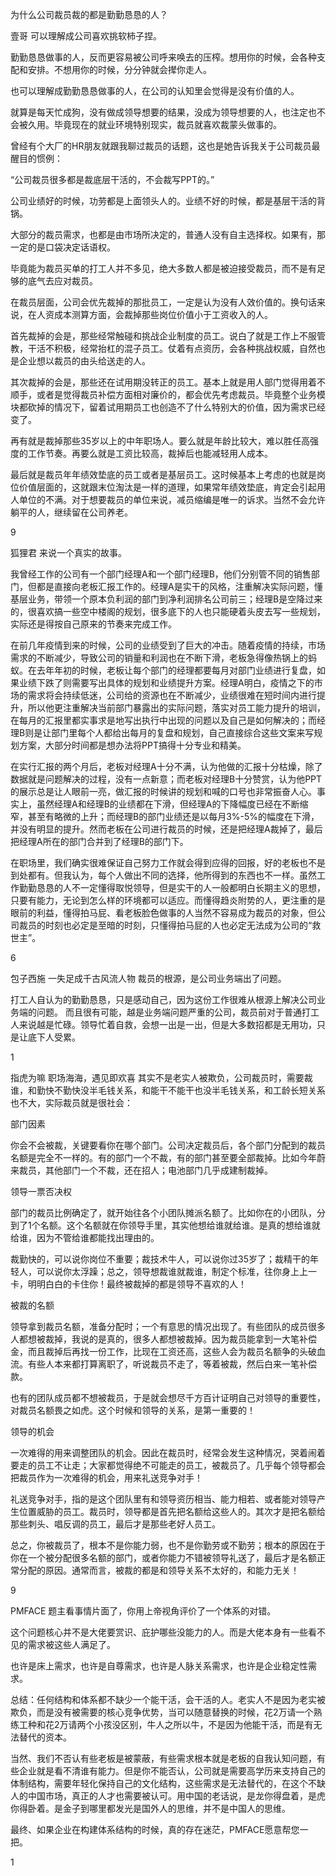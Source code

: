 为什么公司裁员裁的都是勤勤恳恳的人？

壹哥
可以理解成公司喜欢挑软柿子捏。

勤勤恳恳做事的人，反而更容易被公司呼来唤去的压榨。想用你的时候，会各种支配和安排。不想用你的时候，分分钟就会撵你走人。

也可以理解成勤勤恳恳做事的人，在公司的认知里会觉得是没有价值的人。

就算是每天忙成狗，没有做成领导想要的结果，没成为领导想要的人，也注定也不会被久用。毕竟现在的就业环境特别现实，裁员就喜欢裁蒙头做事的。

曾经有个大厂的HR朋友就跟我聊过裁员的话题，这也是她告诉我关于公司裁员最醒目的惯例：

“公司裁员很多都是裁底层干活的，不会裁写PPT的。”

公司业绩好的时候，功劳都是上面领头人的。业绩不好的时候，都是基层干活的背锅。

大部分的裁员需求，也都是由市场所决定的，普通人没有自主选择权。如果有，那一定的是口袋决定话语权。

毕竟能为裁员买单的打工人并不多见，绝大多数人都是被迫接受裁员，而不是有足够的底气去应对裁员。

在裁员层面，公司会优先裁掉的那批员工，一定是认为没有人效价值的。换句话来说，在人资成本测算方面，会裁掉那些岗位价值小于工资收入的人。

首先裁掉的会是，那些经常触碰和挑战企业制度的员工。说白了就是工作上不服管教，干活不积极，经常抬杠的混子员工。仗着有点资历，会各种挑战权威，自然也是企业想以裁员的由头给送走的人。

其次裁掉的会是，那些还在试用期没转正的员工。基本上就是用人部门觉得用着不顺手，或者是觉得裁员补偿方面相对廉价的，都会优先考虑裁员。毕竟整个业务模块都砍掉的情况下，留着试用期员工也创造不了什么特别大的价值，因为需求已经变了。

再有就是裁掉那些35岁以上的中年职场人。要么就是年龄比较大，难以胜任高强度的工作节奏。再要么就是工资比较高，裁掉后也能减轻用人成本。

最后就是裁员年年绩效垫底的员工或者是基层员工。这时候基本上考虑的也就是岗位价值层面的，这就跟末位淘汰是一样的道理，如果常年绩效垫底，肯定会引起用人单位的不满。对于想要裁员的单位来说，减员缩编是唯一的诉求。当然不会允许躺平的人，继续留在公司养老。

 9

狐狸君
来说一个真实的故事。

我曾经工作的公司有一个部门经理A和一个部门经理B，他们分别管不同的销售部门，但都是直接向老板汇报工作的。经理A是实干的风格，注重解决实际问题，懂基层业务，带领一个原本负利润的部门到净利润排名公司前三；经理B是空降过来的，很喜欢搞一些空中楼阁的规划，很多底下的人也只能硬着头皮去写一些规划，实际还是得按自己原来的节奏来完成工作。

在前几年疫情到来的时候，公司的业绩受到了巨大的冲击。随着疫情的持续，市场需求的不断减少，导致公司的销量和利润也在不断下滑，老板急得像热锅上的蚂蚁。在去年年初的时候，老板让每个部门的经理都要每月对部门业绩进行复盘，如果业绩下跌了则需要写出具体的规划和业绩提升方案。经理A明白，疫情之下的市场的需求将会持续低迷，公司给的资源也在不断减少，业绩很难在短时间内进行提升，所以他更注重解决当前部门暴露出的实际问题，落实对员工能力提升的培训，在每月的汇报里都实事求是地写出执行中出现的问题以及自己是如何解决的；而经理B则是让部门里每个人都给出每月的复盘和规划，自己直接综合这些文案来写规划方案，大部分时间都是想办法将PPT搞得十分专业和精美。

在实行汇报的两个月后，老板对经理A十分不满，认为他做的汇报十分枯燥，除了数据就是问题解决的过程，没有一点新意；而老板对经理B十分赞赏，认为他PPT的展示总是让人眼前一亮，做汇报的时候讲的规划和喊的口号也非常振奋人心。事实上，虽然经理A和经理B的业绩都在下滑，但经理A的下降幅度已经在不断缩窄，甚至有略微的上升；而经理B的部门业绩还是以每月3%-5%的幅度在下滑，并没有明显的提升。然而老板在公司进行裁员的时候，还是把经理A裁掉了，最后把经理A所在的部门合并到了经理B的部门下。

在职场里，我们确实很难保证自己努力工作就会得到应得的回报，好的老板也不是到处都有。但我认为，每个人做出不同的选择，他所得到的东西也不一样。虽然工作勤勤恳恳的人不一定懂得取悦领导，但是实干的人一般都明白长期主义的思想，只要有能力，无论到怎么样的环境都可以适应。而懂得趋炎附势的人，更注重的是眼前的利益，懂得拍马屁、看老板脸色做事的人当然不容易成为裁员的对象，但公司裁员的时刻也必定是至暗的时刻，只懂得拍马屁的人也必定无法成为公司的“救世主”。

 6

包子西施
一失足成千古风流人物
裁员的根源，是公司业务端出了问题。

打工人自认为的勤勤恳恳，只是感动自己，因为这份工作很难从根源上解决公司业务端的问题。
而且很有可能，越是业务端问题严重的公司，裁员前对于普通打工人来说越是忙碌。领导忙着自救，会想一出是一出，但是大多数招都是无用功，只是让底下人受累。

 1

指虎为嘛
职场海海，遇见即欢喜
其实不是老实人被欺负，公司裁员时，需要裁谁，和勤快不勤快没半毛钱关系，和能干不能干也没半毛钱关系，和工龄长短关系也不大，实际裁员就是很社会：

部门因素

你会不会被裁，关键要看你在哪个部门。公司决定裁员后，各个部门分配到的裁员名额是完全不一样的。有的部门一个不裁，有的部门甚至要全部裁掉。比如今年蔚来裁员，其他部门一个不裁，还在招人；电池部门几乎成建制裁掉。

领导一票否决权

部门的裁员比例确定了，就开始往各个小团队摊派名额了。比如你在的小团队，分到了1个名额。这个名额就在你领导手里，其实他想给谁就给谁。是真的想给谁就给谁，因为不管给谁都能找出理由的。

裁勤快的，可以说你岗位不重要；裁技术牛人，可以说你过35岁了；裁精干的年轻人，可以说你太浮躁；总之，领导想裁谁就裁谁，制定个标准，往你身上上一卡，明明白白的卡住你！最终被裁掉的都是领导不喜欢的人！

被裁的名额

领导拿到裁员名额，准备分配时；一个有意思的情况出现了。有些团队的成员很多人都想被裁掉，我说的是真的，很多人都想被裁掉。因为裁员能拿到一大笔补偿金，而且裁掉后再找一份工作，比现在工资还高，这些人会为裁员名额争的头破血流。有些人本来都打算离职了，听说裁员不走了，等着被裁，然后白来一笔补偿款。

也有的团队成员都不想被裁员，于是就会想尽千方百计证明自己对领导的重要性，对裁员名额畏之如虎。这个时候和领导的关系，是第一重要的！

领导的机会

一次难得的用来调整团队的机会。因此在裁员时，经常会发生这种情况，哭着闹着要走的员工不让走；大家都觉得绝不可能走的员工，被裁员了。几乎每个领导都会把裁员作为一次难得的机会，用来礼送竞争对手！

礼送竞争对手，指的是这个团队里有和领导资历相当、能力相若、或者能对领导产生位置威胁的员工。裁员时，领导都是首先把名额给这些人的。其次才是把名额给那些刺头、唱反调的员工，最后才是那些老好人员工。

总之，你被裁员了，根本不是你能力弱，也不是你勤劳或不勤劳；根本的原因在于你在一个被分配很多名额的部门，或者你能力不错被领导礼送了，最后才是名额正常分配的原因。通常而言，被裁的都是和领导关系不太好的，和能力无关！


 9

PMFACE
题主看事情片面了，你用上帝视角评价了一个体系的对错。

这个问题核心并不是大佬要赏识、庇护哪些没能力的人。而是大佬本身有一些看不见的需求被这些人满足了。

也许是床上需求，也许是自尊需求，也许是人脉关系需求，也许是企业稳定性需求。

总结：任何结构和体系都不缺少一个能干活，会干活的人。老实人不是因为老实被欺负，而是没有被需要的核心竞争优势，当可以随意替换的时候，花2万请一个熟练工种和花2万请两个小孩没区别，牛人之所以牛，不是因为他能干活，而是有无法替代的资本。

当然、我们不否认有些老板是被蒙蔽，有些需求根本就是老板的自我认知问题，有些企业就是看不清谁有能力。但是你不能否认，公司就是需要高学历来支持自己的体制结构，需要年轻化保持自己的文化结构，这些需求是无法替代的，在这个不缺人的中国市场，真正的人才也需要被认可。用中国的老话说，是龙你得盘着，是虎你得卧着。是金子到哪里都发光是国外人的思维，并不是中国人的思维。

最终、如果企业在构建体系结构的时候，真的存在迷茫，PMFACE愿意帮您一把。

 1
